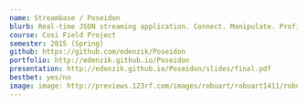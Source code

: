 ```yaml
---
name: Streambase / Poseidon
blurb: Real-time JSON streaming application. Connect. Manipulate. Profit.
course: Cosi Field Project
semester: 2015 (Spring)
github: https://github.com/edenzik/Poseidon
portfolio: http://edenzik.github.io/Poseidon
presentation: http://edenzik.github.io/Poseidon/slides/final.pdf
bestbet: yes/no
image: image: http://previews.123rf.com/images/robuart/robuart1411/robuart141100142/33567965-Office-teamwork-workers-business-management-meeting-and-brainstorming-on-square-table-in-top-view-fl-Stock-Vector.jpg
---
```

